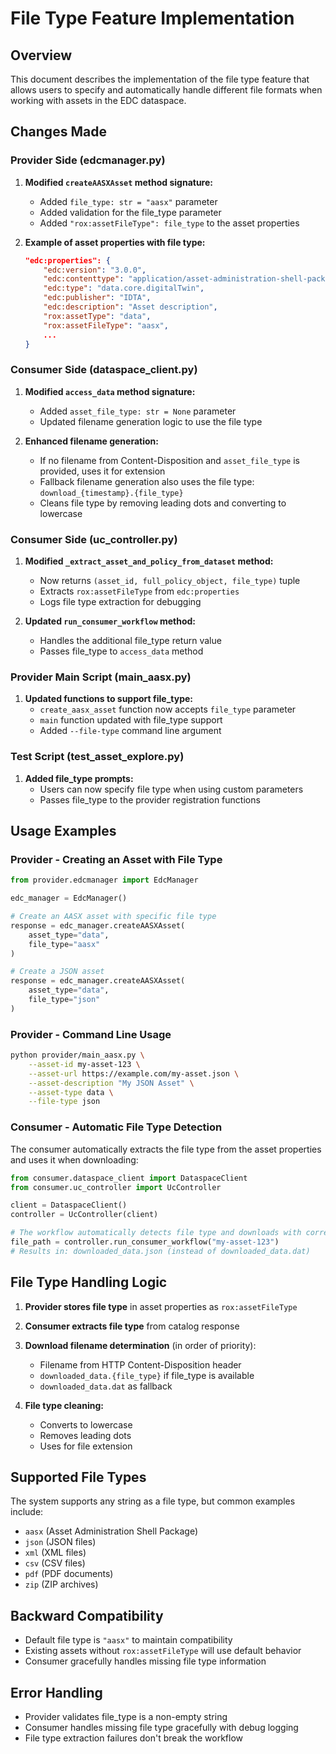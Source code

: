 # File Type Feature Implementation

## Overview

This document describes the implementation of the file type feature that allows users to specify and automatically handle different file formats when working with assets in the EDC dataspace.

## Changes Made

### Provider Side (edcmanager.py)

1. **Modified `createAASXAsset` method signature:**
   - Added `file_type: str = "aasx"` parameter
   - Added validation for the file_type parameter
   - Added `"rox:assetFileType": file_type` to the asset properties

2. **Example of asset properties with file type:**
   ```json
   "edc:properties": {
       "edc:version": "3.0.0",
       "edc:contenttype": "application/asset-administration-shell-package",
       "edc:type": "data.core.digitalTwin",
       "edc:publisher": "IDTA",
       "edc:description": "Asset description",
       "rox:assetType": "data",
       "rox:assetFileType": "aasx",
       ...
   }
   ```

### Consumer Side (dataspace_client.py)

1. **Modified `access_data` method signature:**
   - Added `asset_file_type: str = None` parameter
   - Updated filename generation logic to use the file type

2. **Enhanced filename generation:**
   - If no filename from Content-Disposition and `asset_file_type` is provided, uses it for extension
   - Fallback filename generation also uses the file type: `download_{timestamp}.{file_type}`
   - Cleans file type by removing leading dots and converting to lowercase

### Consumer Side (uc_controller.py)

1. **Modified `_extract_asset_and_policy_from_dataset` method:**
   - Now returns `(asset_id, full_policy_object, file_type)` tuple
   - Extracts `rox:assetFileType` from `edc:properties`
   - Logs file type extraction for debugging

2. **Updated `run_consumer_workflow` method:**
   - Handles the additional file_type return value
   - Passes file_type to `access_data` method

### Provider Main Script (main_aasx.py)

1. **Updated functions to support file_type:**
   - `create_aasx_asset` function now accepts `file_type` parameter
   - `main` function updated with file_type support
   - Added `--file-type` command line argument

### Test Script (test_asset_explore.py)

1. **Added file_type prompts:**
   - Users can now specify file type when using custom parameters
   - Passes file_type to the provider registration functions

## Usage Examples

### Provider - Creating an Asset with File Type

```python
from provider.edcmanager import EdcManager

edc_manager = EdcManager()

# Create an AASX asset with specific file type
response = edc_manager.createAASXAsset(
    asset_type="data", 
    file_type="aasx"
)

# Create a JSON asset
response = edc_manager.createAASXAsset(
    asset_type="data", 
    file_type="json"
)
```

### Provider - Command Line Usage

```bash
python provider/main_aasx.py \
    --asset-id my-asset-123 \
    --asset-url https://example.com/my-asset.json \
    --asset-description "My JSON Asset" \
    --asset-type data \
    --file-type json
```

### Consumer - Automatic File Type Detection

The consumer automatically extracts the file type from the asset properties and uses it when downloading:

```python
from consumer.dataspace_client import DataspaceClient
from consumer.uc_controller import UcController

client = DataspaceClient()
controller = UcController(client)

# The workflow automatically detects file type and downloads with correct extension
file_path = controller.run_consumer_workflow("my-asset-123")
# Results in: downloaded_data.json (instead of downloaded_data.dat)
```

## File Type Handling Logic

1. **Provider stores file type** in asset properties as `rox:assetFileType`
2. **Consumer extracts file type** from catalog response
3. **Download filename determination** (in order of priority):
   - Filename from HTTP Content-Disposition header
   - `downloaded_data.{file_type}` if file_type is available
   - `downloaded_data.dat` as fallback

4. **File type cleaning:**
   - Converts to lowercase
   - Removes leading dots
   - Uses for file extension

## Supported File Types

The system supports any string as a file type, but common examples include:
- `aasx` (Asset Administration Shell Package)
- `json` (JSON files)
- `xml` (XML files)
- `csv` (CSV files)
- `pdf` (PDF documents)
- `zip` (ZIP archives)

## Backward Compatibility

- Default file type is `"aasx"` to maintain compatibility
- Existing assets without `rox:assetFileType` will use default behavior
- Consumer gracefully handles missing file type information

## Error Handling

- Provider validates file_type is a non-empty string
- Consumer handles missing file type gracefully with debug logging
- File type extraction failures don't break the workflow 